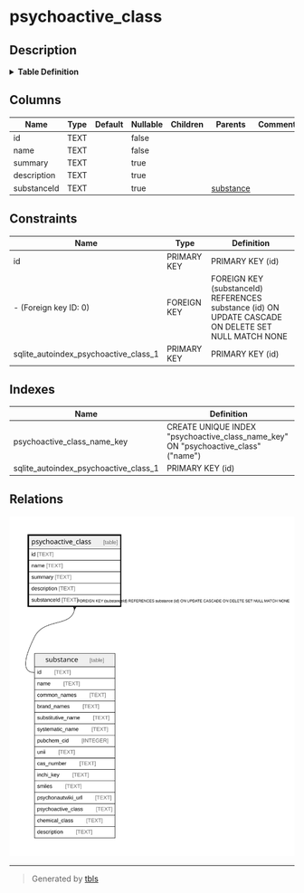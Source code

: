 # psychoactive_class

## Description

<details>
<summary><strong>Table Definition</strong></summary>

```sql
CREATE TABLE "psychoactive_class" (
    "id" TEXT NOT NULL PRIMARY KEY,
    "name" TEXT NOT NULL,
    "summary" TEXT,
    "description" TEXT,
    "substanceId" TEXT,
    CONSTRAINT "psychoactive_class_substanceId_fkey" FOREIGN KEY ("substanceId") REFERENCES "substance" ("id") ON DELETE SET NULL ON UPDATE CASCADE
)
```

</details>

## Columns

| Name | Type | Default | Nullable | Children | Parents | Comment |
| ---- | ---- | ------- | -------- | -------- | ------- | ------- |
| id | TEXT |  | false |  |  |  |
| name | TEXT |  | false |  |  |  |
| summary | TEXT |  | true |  |  |  |
| description | TEXT |  | true |  |  |  |
| substanceId | TEXT |  | true |  | [substance](substance.md) |  |

## Constraints

| Name | Type | Definition |
| ---- | ---- | ---------- |
| id | PRIMARY KEY | PRIMARY KEY (id) |
| - (Foreign key ID: 0) | FOREIGN KEY | FOREIGN KEY (substanceId) REFERENCES substance (id) ON UPDATE CASCADE ON DELETE SET NULL MATCH NONE |
| sqlite_autoindex_psychoactive_class_1 | PRIMARY KEY | PRIMARY KEY (id) |

## Indexes

| Name | Definition |
| ---- | ---------- |
| psychoactive_class_name_key | CREATE UNIQUE INDEX "psychoactive_class_name_key" ON "psychoactive_class"("name") |
| sqlite_autoindex_psychoactive_class_1 | PRIMARY KEY (id) |

## Relations

![er](psychoactive_class.svg)

---

> Generated by [tbls](https://github.com/k1LoW/tbls)
